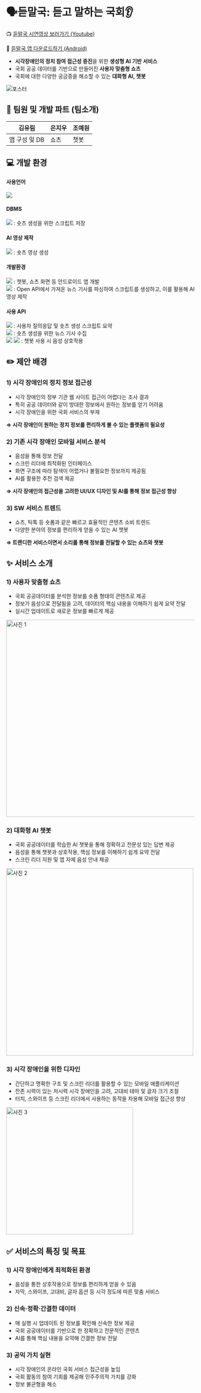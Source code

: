 # 🗣️듣말국: 듣고 말하는 국회👂
📺 [듣말국 시연영상 보러가기 (Youtube)](https://youtu.be/4Ig8rZNrFz4)  

🔗 [듣말국 앱 다운로드하기 (Android)](https://github.com/MTGR20/NA_DATA_2023_MERGED/releases/download/v1.0.0/app-release.apk)

- **시각장애인의 정치 참여 접근성 증진**을 위한 **생성형 AI 기반 서비스**
- 국회 공공 데이터를 기반으로 만들어진 **사용자 맞춤형 쇼츠**
- 국회에 대한 다양한 궁금증을 해소할 수 있는 **대화형 AI, 챗봇**
  
![포스터](https://github.com/user-attachments/assets/960c902a-acd0-4814-92eb-e43e7f220e78)

## **🐣** 팀원 및 개발 파트 (팀소개)  

|**김유림**|**은지우**|**조예원**|
|---|---|---|
|앱 구성 및 DB|쇼츠|챗봇|  


## **💻** 개발 환경
#### 사용언어  
<img src="https://img.shields.io/badge/Java-F44336?style=flat-square&logo=amazons3&logoColor=white"/>  

#### DBMS  
<img src="https://img.shields.io/badge/MySQL-4479A1?style=flat-square&logo=mysql&logoColor=white"/> : 숏츠 생성을 위한 스크립트 저장  

#### AI 영상 제작
<img src="https://img.shields.io/badge/플루닛 스튜디오-a84edb?style=flat-square&logo=ploonet&logoColor=white"/> : 숏츠 영상 생성  

#### 개발환경  
<img src="https://img.shields.io/badge/Android Studio-3DDC84?style=flat-square&logo=androidstudio&logoColor=white"/> : 챗봇, 쇼츠 화면 등 안드로이드 앱 개발  
<img src="https://img.shields.io/badge/IntelliJ_IDEA-000000.svg?style=flat-square&logo=intellij-idea&logoColor=white"/> : Open API에서 가져온 뉴스 기사를 파싱하여 스크립트를 생성하고, 이를 활용해 AI 영상 제작  

#### 사용 API  
<img src="https://img.shields.io/badge/chatGPT API-000000?style=flat-square&logo=chatgpt&logoColor=white"/> : 사용자 질의응답 및 숏츠 생성 스크립트 요약  
<img src="https://img.shields.io/badge/열린국회정보포털 open API-000000?style=flat-square&logo=na&logoColor=white"/> : 숏츠 생성을 위한 뉴스 기사 수집  
<img src="https://img.shields.io/badge/Google Cloud Text to Speech-4285F4?style=flat-square&logo=googlecloud&logoColor=white"/>
<img src="https://img.shields.io/badge/Google Cloud Speech to Text-4285F4?style=flat-square&logo=googlecloud&logoColor=white"/> : 챗봇 사용 시 음성 상호작용  


## **✏️** 제안 배경

### **1) 시각 장애인의 정치 정보 접근성**

- 시각 장애인의 정부 기관 웹 사이트 접근이 어렵다는 조사 결과
- 특히 공공 데이터와 같이 방대한 정보에서 원하는 정보를 얻기 어려움
- 시각 장애인을 위한 국회 서비스의 부재

**⇒ 시각 장애인이 원하는 정치 정보를 편리하게 볼 수 있는 플랫폼의 필요성**

### **2) 기존 시각 장애인 모바일 서비스 분석**

- 음성을 통해 정보 전달
- 스크린 리더에 최적화된 인터페이스
- 화면 구조에 따라 탐색이 어렵거나 불필요한 정보까지 제공됨
- AI를 활용한 추천 검색 제공

**⇒ 시각 장애인의 접근성을 고려한 UI/UX 디자인 및 AI를 통해 정보 접근성 향상**

### **3) SW 서비스 트렌드**

- 쇼츠, 틱톡 등 숏폼과 같은 빠르고 효율적인 콘텐츠 소비 트렌드
- 다양한 분야의 정보를 편리하게 얻을 수 있는 AI 챗봇

**⇒ 트랜디한 서비스이면서 소리를 통해 정보를 전달할 수 있는 쇼츠와 챗봇**

## **✨** 서비스 소개

### 1) 사용자 맞춤형 쇼츠

- 국회 공공데이터를 분석한 정보를 숏폼 형태의 콘텐츠로 제공
- 정보가 음성으로 전달됨을 고려, 데이터의 핵심 내용을 이해하기 쉽게 요약 전달
- 실시간 업데이트로 새로운 정보를 빠르게 제공

<img width="526" alt="사진 1" src="https://github.com/user-attachments/assets/7dfe818c-d4e8-42cd-8329-bc777c0f9063" />

### 2) 대화형 AI 챗봇

- 국회 공공데이터를 학습한 AI 챗봇을 통해 정확하고 전문성 있는 답변 제공
- 음성을 통해 챗봇과 상호작용, 핵심 정보를 이해하기 쉽게 요약 전달
- 스크린 리더 지원 및 앱 자체 음성 안내 제공

<img width="500" alt="사진 2" src="https://github.com/user-attachments/assets/f1d632ff-546d-42c3-a8cc-02f7b90f871a" />

### 3) 시각 장애인을 위한 디자인

- 간단하고 명확한 구조 및 스크린 리더를 활용할 수 있는 모바일 애플리케이션
- 잔존 시력이 있는 저시력 시각 장애인을 고려, 고대비 테마 및 글자 크기 조절
- 터치, 스와이프 등 스크린 리더에서 사용하는 동작을 차용해 모바일 접근성 향상

<img width="339" alt="사진 3" src="https://github.com/user-attachments/assets/d9505163-ea13-4dc4-9e06-cc2497852661" />

## **✅** 서비스의 특징 및 목표

### 1) 시각 장애인에게 최적화된 환경

- 음성을 통한 상호작용으로 정보를 편리하게 얻을 수 있음
- 자막, 스와이프, 고대비, 글자 옵션 등 시각 정도에 따른 맞춤 서비스

### 2) 신속·정확·간결한 데이터

- 매 실행 시 업데이트 된 정보를 확인해 신속한 정보 제공
- 국회 공공데이터를 기반으로 한 정확하고 전문적인 콘텐츠
- AI를 통해 핵심 내용을 요약해 간결한 정보 전달

### 3) 공익 가치 실현

- 시각 장애인의 온라인 국회 서비스 접근성을 높임
- 국회 활동의 참여 기회를 제공해 민주주의적 가치를 강화
- 정보 불균형을 해소
